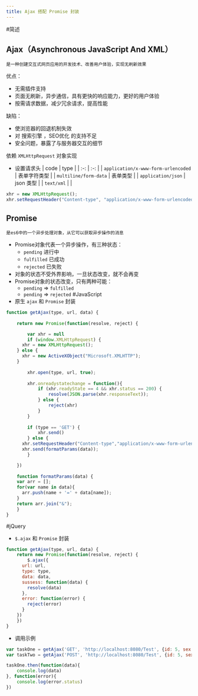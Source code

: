 ```yaml
---
title: Ajax 搭配 Promise 封装
---
```


#简述

## Ajax（Asynchronous JavaScript And XML）
	是一种创建交互式网页应用的开发技术、改善用户体验，实现无刷新效果
优点：

- 无需插件支持
- 页面无刷新，异步通信，具有更快的响应能力，更好的用户体验
- 按需请求数据，减少冗余请求，提高性能

缺陷：

- 使浏览器的回退机制失效
- 对 搜索引擎 ，SEO优化 的支持不足
- 安全问题，暴露了与服务器交互的细节

依赖 `XMLHttpRequest` 对象实现

- 设置请求头 
| code | type |
| :-: | :-: |
| `application/x-www-form-urlencoded` | 表单字符类型 |
| `multiline/form-data` | 表单类型 |
| `application/json` | json 类型 |
| `text/xml` |  |
``` javascript
xhr = new XMLHttpRequest();
xhr.setRequestHeader("Content-type", "application/x-www-form-urlencoded");
```

## Promise
	是es6中的一个异步处理对象，从它可以获取异步操作的消息
	
- Promise对象代表一个异步操作，有三种状态：
	- `pending` 进行中
	- `fulfilled` 已成功
	- `rejected` 已失败
- 对象的状态不受外界影响，一旦状态改变，就不会再变
- Promise对象的状态改变，只有两种可能：
	- `pending` => `fulfilled`
	- `pending` => `rejected`
#JavaScript
- 原生 `ajax` 和 `Promise` 封装
``` javascript
function getAjax(type, url, data) {
	
	return new Promise(function(resolve, reject) {

		var xhr = null
		if (window.XMLHttpRequest) {
      xhr = new XMLHttpRequest();
    } else {
      xhr = new ActiveXObject("Microsoft.XMLHTTP");
    }
	
		xhr.open(type, url, true);
	
		xhr.onreadystatechange = function(){
			if (xhr.readyState == 4 && xhr.status == 200) {
				resolve(JSON.parse(xhr.responseText));
			} else {
				reject(xhr)
			}
		}
	
		if (type == 'GET') {
			xhr.send()
		} else {
      xhr.setRequestHeader("Content-type","application/x-www-form-urlencoded");
      xhr.send(formatParams(data));
		}

	})
	
	function formatParams(data) {
    var arr = [];
    for(var name in data){
      arr.push(name + '=' + data[name]);
    }
    return arr.join("&");
	}
}
```
#jQuery
- `$.ajax` 和 `Promise` 封装
``` javascript
function getAjax(type, url, data) {
	return new Promise(function(resolve, reject) {
		$.ajax({
      url: url,
      type: type,
      data: data,
      sussess: function(data) {
        resolve(data)
      },
      error: function(error) {
        reject(error)
      }
    })
	})
}
```
- 调用示例
``` javascript
var taskOne = getAjax('GET', 'http://localhost:8080/Test', {id: 5, sex: 'male'});
var taskTwo = getAjax('POST', 'http://localhost:8080/Test', {id: 5, sex: 'male'});

taskOne.then(function(data){
	console.log(data)
}, function(error){
	console.log(error.status)
})
```